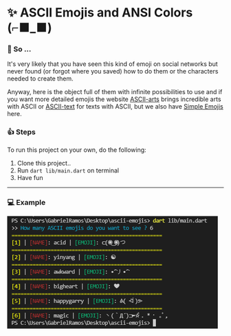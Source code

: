 # ✨ ASCII Emojis and ANSI Colors (⌐■_■)

### 👀 So ...
It's very likely that you have seen this kind of emoji on social networks but never found (or forgot where you saved) how to do them or the characters needed to create them.

Anyway, here is the object full of them with infinite possibilities to use and if you want more detailed emojis the website [ASCII-arts](https://www.asciiart.eu/) brings incredible arts with ASCII or [ASCII-text]( http://patorjk.com/software/taag/#p=display&f=Graffiti&t=Type%20Something%20) for texts with ASCII, but we also have [Simple Emojis](https://getemoji.com) here.

### 👍 Steps
To run this project on your own, do the following: 
1. Clone this project..
2. Run `dart lib/main.dart` on terminal
3. Have fun
***

### 💻 Example
![image](./image.png)

